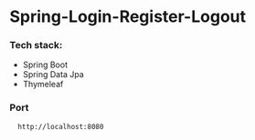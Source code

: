 # Spring-Login-Register-Logout
 
### Tech stack:
  - Spring Boot
  - Spring Data Jpa
  - Thymeleaf
  
  ### Port
```
  http://localhost:8080
```
 
